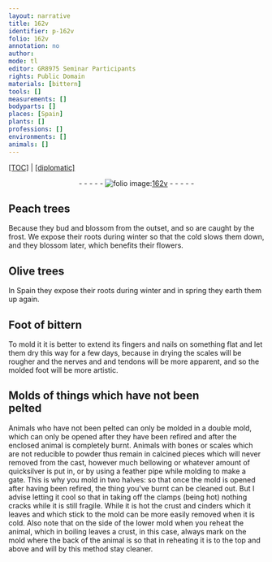 ```yaml
---
layout: narrative
title: 162v
identifier: p-162v
folio: 162v
annotation: no
author:
mode: tl
editor: GR8975 Seminar Participants
rights: Public Domain
materials: [bittern]
tools: []
measurements: []
bodyparts: []
places: [Spain]
plants: []
professions: []
environments: []
animals: []
---
```


<p><a href="{{ site.baseurl }}/translation/">[TOC]</a> | <a href="{{ site.baseurl }}/texts/p-162v_tc/" target="_blank">[diplomatic]</a></p><div class="folio" align="center">- - - - - <a href="http://gallica.bnf.fr/ark:/12148/btv1b10500001g/f330.item" target="_blank"><img src="https://cu-mkp.github.io/2017-workshop-edition/assets/photo-icon.png" alt="folio image: " style="display:inline-block; margin-bottom:-3px;"/>162v</a> - - - - - </div>  
  

## Peach trees

 
Because they bud and blossom from the outset, and so are caught by the frost. We expose their roots during winter so that the cold slows them down, and they blossom later, which benefits their flowers.
 
 
  

## Olive trees

 
In <span class="pl">Spain</span> they expose their roots during winter and in spring they earth them up again.
 
 
  

## Foot of <span class="m">bittern</span>

 
To mold it it is better to extend its fingers and nails on something flat and let them dry this way for a few days, because in drying the scales will be rougher and the nerves and and tendons will be more apparent, and so the molded foot will be more artistic.
 
 
  

## Molds of things which have not been<br/> pelted

 
Animals who have not been pelted can only be molded in a double mold, which can only be opened after they have been refired and after the enclosed animal is completely burnt. Animals with bones or scales which are not reducible to powder thus remain in calcined pieces which will never removed from the cast, however much bellowing or whatever amount of quicksilver is put in, or by using a feather pipe while molding to make a gate. This is why you mold in two halves: so that once the mold is opened after having been refired, the thing you've burnt can be cleaned out. But I advise letting it cool so that in taking off the clamps (being hot) nothing cracks while it is still fragile. While it is hot the crust and cinders which it leaves and which stick to the mold can be more easily removed when it is cold. Also note that on the side of the lower mold when you reheat the animal, which in boiling leaves a crust, in this case, always mark on the mold where the back of the animal is so that in reheating it is to the top and above and will by this method stay cleaner.
 

